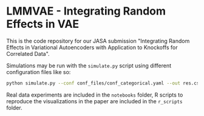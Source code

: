 # LMMVAE - Integrating Random Effects in VAE

This is the code repository for our JASA submission "Integrating Random Effects in Variational Autoencoders with Application to Knockoffs for Correlated Data".

Simulations may be run with the `simulate.py` script using different configuration files like so:

```bash
python simulate.py --conf conf_files/conf_categorical.yaml --out res.csv
```

Real data experiments are included in the `notebooks` folder, R scripts to reproduce the visualizations in the paper are included in the `r_scripts` folder.